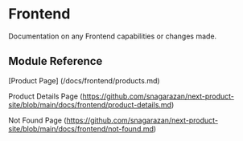 # Frontend

Documentation on any Frontend capabilities or changes made.

## Module Reference

[Product Page] (/docs/frontend/products.md)

Product Details Page (https://github.com/snagarazan/next-product-site/blob/main/docs/frontend/product-details.md)

Not Found Page (https://github.com/snagarazan/next-product-site/blob/main/docs/frontend/not-found.md)

